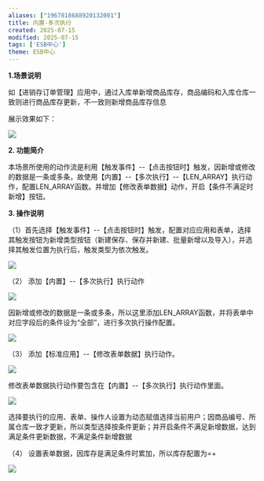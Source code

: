 ```yaml
---
aliases: ["1967818688920132001"]
title: 内置-多次执行
created: 2025-07-15
modified: 2025-07-15
tags: ['ESB中心']
theme: ESB中心
---
```


**1.场景说明**

如【进销存订单管理】应用中，通过入库单新增商品库存，商品编码和入库仓库一致则进行商品库存更新，不一致则新增商品库存信息

展示效果如下：

![](580ce8b4eaf5a5bc2277ff5c92589a6b.jpg)

**2. 功能简介**

本场景所使用的动作流是利用【触发事件】--【点击按钮时】触发，因新增或修改的数据是一条或多条，故使用【内置】--【多次执行】--【LEN\_ARRAY】执行动作，配置LEN\_ARRAY函数。并增加【修改表单数据】动作，开启【条件不满足时新增】按钮。

**3. 操作说明**

（1）首先选择【触发事件】--【点击按钮时】触发，配置对应应用和表单，选择其触发按钮为新增类型按钮（新建保存、保存并新建、批量新增以及导入），并选择其触发位置为执行后，触发类型为依次触发。

![](53804250cbf76f707b717d3a282fbabf.jpg)

（2） 添加【内置】--【多次执行】执行动作

![](cc0f569459d05ad064178f980f7fabd4.jpg)

因新增或修改的数据是一条或多条，所以这里添加LEN\_ARRAY函数，并将表单中对应字段后的条件设为“全部”，进行多次执行操作配置。

![](1e369aa7c5f5a73591b5a94563e8dba5.jpg)

（3） 添加【标准应用】--【修改表单数据】执行动作。

![](16428332dc46d5659db564e6a26e43fe.jpg)

修改表单数据执行动作要包含在【内置】--【多次执行】执行动作里面。

![](a534a1cd17511e04b308d3e1b4f96f96.jpg)

选择要执行的应用、表单、操作人设置为动态赋值选择当前用户；因商品编号、所属仓库一致才更新，所以类型选择按条件更新；并开启条件不满足新增数据，达到满足条件更新数据，不满足条件新增数据

（4） 设置表单数据，因库存是满足条件时累加，所以库存配置为=+

![](e5713e26012cb3a04ddaf15c1bb12474.jpg)